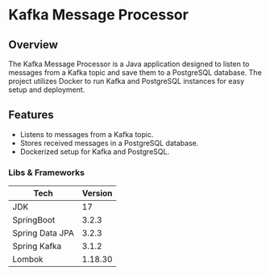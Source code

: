 # Kafka Message Processor

## Overview
The Kafka Message Processor is a Java application designed to listen to messages from a Kafka topic and save them to a PostgreSQL database. The project utilizes Docker to run Kafka and PostgreSQL instances for easy setup and deployment.

## Features
- Listens to messages from a Kafka topic.
- Stores received messages in a PostgreSQL database.
- Dockerized setup for Kafka and PostgreSQL.


### Libs & Frameworks

| Tech            | Version    |
|-----------------|------------|
| JDK             | 17         |
| SpringBoot      | 3.2.3      | 
| Spring Data JPA | 3.2.3      | 
| Spring Kafka    | 3.1.2      | 
| Lombok          | 1.18.30    | 

